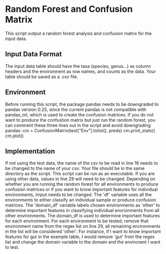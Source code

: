# Random Forest and Confusion Matrix 
This script output a random forest analysis and confusion matrix for the input data. 

## Input Data Format
The input data table should have the taxa (species, genus...) as column headers and the environment as row names, and counts as the data. Your table should be saved as a .csv file. 

## Environment
Before running this script, the package pandas needs to be downgraded to pandas version 0.25, since the current pandas is not compatible with pandas_ml, which is used to create the confusion matrices. If you do not want to produce the confustion matrix but just run the random forest, you can comment these three lines out in the script and avoid downgrading pandas:
    cm = ConfusionMatrix(test["Env"].tolist(), preds)
    cm.print_stats()
    cm.plot()

## Implementation
If not using the test data, the name of the csv to be read in line 16 needs to be changed to the name of your csv. Your file should be in the same directory as the script. This script can be run as an executable. If you are using other data, values in line 29 will need to be changed. 
Depending on whether you are running the random forest for all environments to produce confusion matrices or if you want to know important features for individual environments, imput needs to be changed. The 'df' variable uses all the environments to either classify an individual sample or produce confusion matrices. The 'domain_df' variable labels  chosen environments as 'other' to determine important features in classifying individual envrionments from all other environments. 
The domain_df is used to determine important features for each environment. For each environment to be tested, remove that environment name from the regex list on line 29, all remaining environments in the list will be considered 'other'.
For instance, if I want to know important features for gut in the example table, I would remove 'gut' from the regex list and change the domain variable to the domain and the environent I want to test. 

